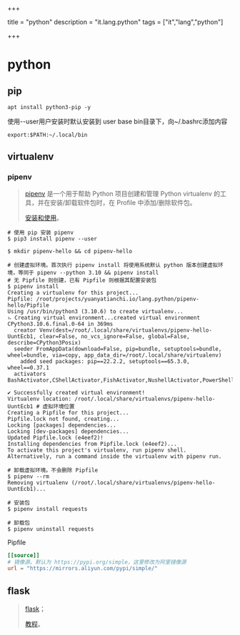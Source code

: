 

+++

title = "python"
description = "it.lang.python"
tags = ["it","lang","python"]

+++



# python

## pip

```shell
apt install python3-pip -y
```

使用--user用户安装时默认安装到 user base bin目录下，向~/.bashrc添加内容

```shell
export:$PATH:~/.local/bin
```



## virtualenv

### pipenv

> [pipenv](https://pipenv.pypa.io/en/latest/) 是一个用于帮助 Python 项目创建和管理 Python virtualenv 的工具，并在安装/卸载软件包时，在 Profile 中添加/删除软件包。
>
> [安装和使用](https://pipenv.pypa.io/en/latest/install/)。

```shell
# 使用 pip 安装 pipenv
$ pip3 install pipenv --user
```

```shell
$ mkdir pipenv-hello && cd pipenv-hello

# 创建虚拟环境。首次执行 pipenv install 将使用系统默认 python 版本创建虚拟环境，等同于 pipenv --python 3.10 && pipenv install
# 无 Pipfile 则创建，已有 Pipfile 则根据其配置安装包
$ pipenv install
Creating a virtualenv for this project...
Pipfile: /root/projects/yuanyatianchi.io/lang.python/pipenv-hello/Pipfile
Using /usr/bin/python3 (3.10.6) to create virtualenv...
⠦ Creating virtual environment...created virtual environment CPython3.10.6.final.0-64 in 369ms
  creator Venv(dest=/root/.local/share/virtualenvs/pipenv-hello-UuntEcb1, clear=False, no_vcs_ignore=False, global=False, describe=CPython3Posix)
  seeder FromAppData(download=False, pip=bundle, setuptools=bundle, wheel=bundle, via=copy, app_data_dir=/root/.local/share/virtualenv)
    added seed packages: pip==22.2.2, setuptools==65.3.0, wheel==0.37.1
  activators BashActivator,CShellActivator,FishActivator,NushellActivator,PowerShellActivator,PythonActivator

✔ Successfully created virtual environment! 
Virtualenv location: /root/.local/share/virtualenvs/pipenv-hello-UuntEcb1 # 虚拟环境位置
Creating a Pipfile for this project...
Pipfile.lock not found, creating...
Locking [packages] dependencies...
Locking [dev-packages] dependencies...
Updated Pipfile.lock (e4eef2)!
Installing dependencies from Pipfile.lock (e4eef2)...
To activate this project's virtualenv, run pipenv shell.
Alternatively, run a command inside the virtualenv with pipenv run.

# 卸载虚拟环境。不会删除 Pipfile
$ pipenv --rm
Removing virtualenv (/root/.local/share/virtualenvs/pipenv-hello-UuntEcb1)...
```

```shell
# 安装包
$ pipenv install requests

# 卸载包
$ pipenv uninstall requests
```

Pipfile

```toml
[[source]]
# 镜像源。默认为 https://pypi.org/simple，这里修改为阿里镜像源
url = "https://mirrors.aliyun.com/pypi/simple/"
```



## flask

> [flask](https://github.com/pallets/flask)；
>
> [教程](https://www.cainiaojc.com/flask)。




